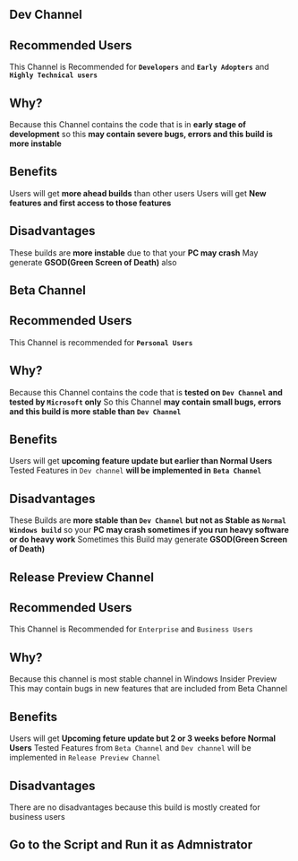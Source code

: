 
**Dev Channel**
-----------

## Recommended Users
This Channel is Recommended for **`Developers`** and **`Early Adopters`** and **`Highly Technical users`**

## Why?
Because this Channel contains the code that is in **early stage of development** so this **may contain severe bugs, errors and this build is more instable**

## Benefits
Users will get **more ahead builds** than other users
Users will get **New features and first access to those features**

## Disadvantages
These builds are **more instable** due to that your **PC may crash**
May generate **GSOD(Green Screen of Death)** also


**Beta Channel**
--------------

## Recommended Users
This Channel is recommended for **`Personal Users`**

## Why?
Because this Channel contains the code that is **tested on `Dev Channel` and tested by `Microsoft` only**
So this Channel **may contain small bugs, errors and this build is more stable than `Dev Channel`**

## Benefits
Users will get **upcoming feature update but earlier than Normal Users**
Tested Features in `Dev channel` **will be implemented in** **`Beta Channel`**

## Disadvantages
These Builds are **more stable than `Dev Channel`** **but not as Stable as `Normal Windows build`** so your **PC may crash sometimes if you run heavy software or do heavy work**
Sometimes this Build may generate **GSOD(Green Screen of Death)**

**Release Preview Channel**
---------------------------

## Recommended Users
This Channel is Recommended for `Enterprise` and `Business Users`

## Why?
Because this channel is most stable channel in Windows Insider Preview
This may contain bugs in new features that are included from Beta Channel

## Benefits
Users will get **Upcoming feture update but 2 or 3 weeks before Normal Users**
Tested Features from `Beta Channel` and `Dev channel` will be implemented in `Release Preview Channel`

## Disadvantages
There are no disadvantages because this build is mostly created for business users

## Go to the Script and Run it as Admnistrator
